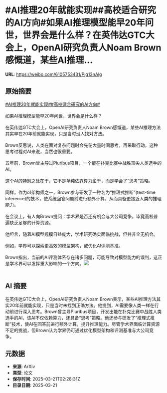 # #AI推理20年就能实现##高校适合研究的AI方向#如果AI推理模型能早20年问世，世界会是什么样？在英伟达GTC大会上，OpenAI研究负责人Noam Brown感慨道，某些AI推理...

**URL**: https://weibo.com/6105753431/Pjq13nAlg

## 原始摘要

<a href="https://m.weibo.cn/search?containerid=231522type%3D1%26t%3D10%26q%3D%23AI%E6%8E%A8%E7%90%8620%E5%B9%B4%E5%B0%B1%E8%83%BD%E5%AE%9E%E7%8E%B0%23&amp;extparam=%23AI%E6%8E%A8%E7%90%8620%E5%B9%B4%E5%B0%B1%E8%83%BD%E5%AE%9E%E7%8E%B0%23" data-hide=""><span class="surl-text">#AI推理20年就能实现#</span></a><a href="https://m.weibo.cn/search?containerid=231522type%3D1%26t%3D10%26q%3D%23%E9%AB%98%E6%A0%A1%E9%80%82%E5%90%88%E7%A0%94%E7%A9%B6%E7%9A%84AI%E6%96%B9%E5%90%91%23&amp;extparam=%23%E9%AB%98%E6%A0%A1%E9%80%82%E5%90%88%E7%A0%94%E7%A9%B6%E7%9A%84AI%E6%96%B9%E5%90%91%23" data-hide=""><span class="surl-text">#高校适合研究的AI方向#</span></a><br><br>如果AI推理模型能早20年问世，世界会是什么样？<br><br>在英伟达GTC大会上，OpenAI研究负责人Noam Brown感慨道，某些AI推理方法其实早在20年前就能实现，只是当时没人找对方法。<br><br>Brown反思说，人类在面对复杂问题时会先花大量时间思考，再采取行动，这种思考过程对AI来说，当然也很重要。<br><br>五年前，Brown曾主导过Pluribus项目，一个能在扑克比赛中战胜顶尖人类选手的AI。<br><br>这个AI的特别之处在于，它不是单纯依靠算力蛮干，而是学会了“思考”策略。<br><br>同样，作为o1架构师之一，Brown参与研发了一种名为“推理式推断”(test-time inference)的技术，使系统回答问题前进行额外计算，从而具备更接近人类的推理能力。<br><br>在会议上，有人向Brown提问：学术界是否还有机会与大公司竞争，毕竟高校普遍缺乏足够的计算资源。<br><br>他坦言，随着AI模型规模日益庞大，学术研究确实面临挑战，但并非全无机会。<br><br>例如，学界可以探索更高效的模型架构，或优化AI评测基准。<br><br>Brown指出，当前的AI评测体系存在诸多问题，可能导致对模型能力的误判，这正是学术界可以发挥重大影响的一个方向。<img style="" src="https://tvax4.sinaimg.cn/large/006Fd7o3gy1hznfhd2c55j319c0x01fp.jpg" referrerpolicy="no-referrer"><br><br>

## AI 摘要

在英伟达GTC大会上，OpenAI研究负责人Noam Brown表示，某些AI推理方法其实20年前就能实现，只是当时未找到正确方法。他提到，AI需要像人类一样在行动前进行深入思考。Brown曾主导Pluribus项目，开发出能在扑克比赛中战胜人类选手的AI，该AI不仅依赖算力，还具备“思考”策略。他还参与研发了“推理式推断”技术，使AI在回答前进行额外计算，提升推理能力。尽管学术界面临计算资源不足的挑战，但Brown认为学界仍可通过优化模型架构和评测基准与大公司竞争。

## 元数据

- **来源**: ArXiv
- **类型**: 论文
- **保存时间**: 2025-03-21T02:28:31Z
- **目录日期**: 2025-03-21
